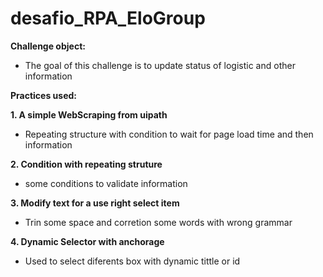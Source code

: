 # desafio_RPA_EloGroup

**Challenge object:**

* The goal of this challenge is to update status of logistic and other information 

**Practices used:**


**1. A simple WebScraping from uipath**

* Repeating structure with condition to wait for page load time and then information

**2. Condition with repeating struture**

* some conditions to validate information

**3. Modify text for a use right select item** 

* Trin some space and corretion some words with wrong grammar 

**4. Dynamic Selector with anchorage**

* Used to select diferents box with dynamic tittle or id


